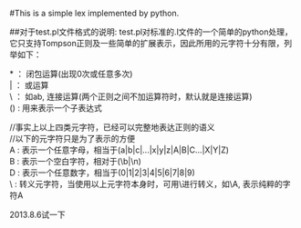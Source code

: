 #This is a simple lex implemented by python.

##对于test.pl文件格式的说明:
test.pl对标准的.l文件的一个简单的python处理，  
它只支持Tompson正则及一些简单的扩展表示，因此所用的元字符十分有限，列举如下：  

\*	：	闭包运算(出现0次或任意多次)   
|	：	或运算  
\ 	：	如ab, 连接运算(两个正则之间不加运算符时，默认就是连接运算)   
()	:	用来表示一个子表达式   

//事实上以上四类元字符，已经可以完整地表达正则的语义   
//以下的元字符只是为了表示的方便   
A 	:	表示一个任意字母，相当于(a|b|c|...|x|y|z|A|B|C...|X|Y|Z)   
B  	:	表示一个空白字符，相对于(\b|\n)   
D 	: 	表示一个任意数字，相当于(0|1|2|3|4|5|6|7|8|9)   
\	: 	转义元字符，当使用以上元字符本身时，可用\进行转义，如\A, 表示纯粹的字符A    

2013.8.6试一下

